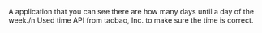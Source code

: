 A application that you can see there are how many days until a day of the week./n
Used time API from taobao, Inc. to make sure the time is correct.
